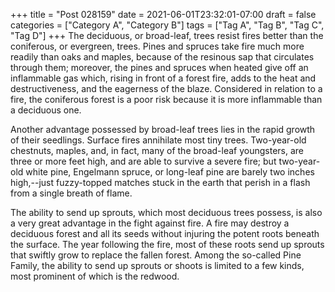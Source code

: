 +++
title = "Post 028159"
date = 2021-06-01T23:32:01-07:00
draft = false
categories = ["Category A", "Category B"]
tags = ["Tag A", "Tag B", "Tag C", "Tag D"]
+++
The deciduous, or broad-leaf, trees resist fires better than the coniferous, or evergreen, trees. Pines and spruces take fire much more readily than oaks and maples, because of the resinous sap that circulates through them; moreover, the pines and spruces when heated give off an inflammable gas which, rising in front of a forest fire, adds to the heat and destructiveness, and the eagerness of the blaze. Considered in relation to a fire, the coniferous forest is a poor risk because it is more inflammable than a deciduous one.

Another advantage possessed by broad-leaf trees lies in the rapid growth of their seedlings. Surface fires annihilate most tiny trees. Two-year-old chestnuts, maples, and, in fact, many of the broad-leaf youngsters, are three or more feet high, and are able to survive a severe fire; but two-year-old white pine, Engelmann spruce, or long-leaf pine are barely two inches high,--just fuzzy-topped matches stuck in the earth that perish in a flash from a single breath of flame.

The ability to send up sprouts, which most deciduous trees possess, is also a very great advantage in the fight against fire. A fire may destroy a deciduous forest and all its seeds without injuring the potent roots beneath the surface. The year following the fire, most of these roots send up sprouts that swiftly grow to replace the fallen forest. Among the so-called Pine Family, the ability to send up sprouts or shoots is limited to a few kinds, most prominent of which is the redwood.
